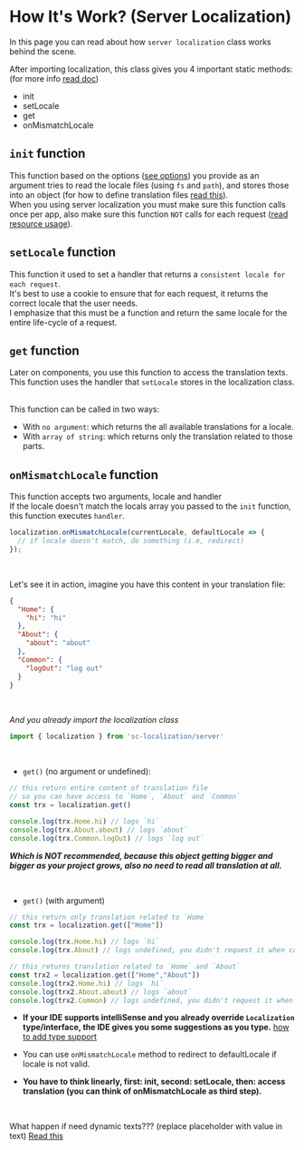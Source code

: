 # How It's Work? (Server Localization)
In this page you can read about how `server localization` class works behind the scene. <br>

After importing localization, this class gives you 4 important static methods: (for more info [read doc](../docs/sc-localization.serverlocalization.md))
- init
- setLocale
- get
- onMismatchLocale


## `init` function
This function based on the options ([see options](../docs/sc-localization.localizationoptions.md)) you provide as an argument tries to read the locale files (using `fs` and `path`), and stores those into an object (for how to define translation files [read this](./define-translation.md)). <br>
When you using server localization you must make sure this function calls once per app, also make sure this function `NOT` calls for each request ([read resource usage](./resources.md)).<br>


## `setLocale` function
This function it used to set a handler that returns a `consistent locale for each request`. <br>
It's best to use a cookie to ensure that for each request, it returns the correct locale that the user needs. <br>
I emphasize that this must be a function and return the same locale for the entire life-cycle of a request.

## `get` function
Later on components, you use this function to access the translation texts. <br>
This function uses the handler that `setLocale` stores in the localization class. <br> <br>

This function can be called in two ways:
- With `no argument`: which returns the all available translations for a locale.
- With `array of string`: which returns only the translation related to those parts.


## `onMismatchLocale` function
This function accepts two arguments, locale and handler <br>
If the locale doesn't match the locals array you passed to the `init` function, this function executes `handler`.

```ts
localization.onMismatchLocale(currentLocale, defaultLocale => {
  // if locale doesn't match, do something (i.e, redirect)
});
```


<br>

Let's see it in action, imagine you have this content in your translation file:
```json
{
  "Home": {
    "hi": "hi"
  },
  "About": {
    "about": "about"
  },
  "Common": {
    "logOut": "log out"
  }
}
```

<br>

*And you already import the localization class* 
```ts
import { localization } from 'sc-localization/server'
```

<br>

- `get()` (no argument or undefined):

``` js
// this return entire content of translation file
// so you can have access to `Home`, `About` and `Common`
const trx = localization.get() 

console.log(trx.Home.hi) // logs `hi`
console.log(trx.About.about) // logs `about`
console.log(trx.Common.logOut) // logs `log out`
```

***Which is NOT recommended, because this object getting bigger and bigger as your project grows, also no need to read all translation at all.***

<br>

- `get()` (with argument)

```ts
// this return only translation related to `Home`
const trx = localization.get(["Home"])

console.log(trx.Home.hi) // logs `hi`
console.log(trx.About) // logs undefined, you didn't request it when calling `get`

// this returns translation related to `Home` and `About`
const trx2 = localization.get(["Home","About"])
console.log(trx2.Home.hi) // logs `hi`
console.log(trx2.About.about) // logs `about`
console.log(trx2.Common) // logs undefined, you didn't request it when calling `get`
```


- **If your IDE supports intelliSense and you already override `Localization` type/interface, the IDE gives you some suggestions as you type.** [how to add type support](./add-type-support.md)

- You can use `onMismatchLocale` method to redirect to defaultLocale if locale is not valid.

- **You have to think linearly, first: init, second: setLocale, then: access translation (you can think of onMismatchLocale as third step).**

<br>

What happen if need dynamic texts??? (replace placeholder with value in text) [Read this](./dynamic-text.md)
